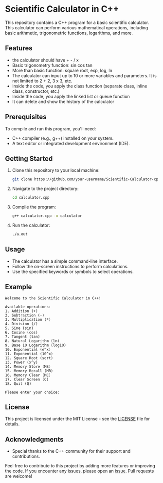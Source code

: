 # Scientific Calculator in C++

This repository contains a C++ program for a basic scientific calculator. This calculator can perform various mathematical operations, including basic arithmetic, trigonometric functions, logarithms, and more.

## Features

- the calculator should have + - / x   
- Basic trigonometry function: sin cos tan 
- More than basic function: square root, exp, log, ln 
- The calculator can input up to 10 or more variables and parameters. It is not limited to 2 + 2, 3 x 3, etc. 
- Inside the code, you apply the class function (separate class, inline class, constructor, etc.) 
- Inside the code, you apply the linked list or queue function
- It can delete and show the history of the calculator 

## Prerequisites

To compile and run this program, you'll need:

- C++ compiler (e.g., g++) installed on your system.
- A text editor or integrated development environment (IDE).

## Getting Started

1. Clone this repository to your local machine:

   ```bash
   git clone https://github.com/your-username/Scientific-Calculator-cpp-DSA.git
   ```

2. Navigate to the project directory:

   ```bash
   cd calculator.cpp
   ```

3. Compile the program:

   ```bash
   g++ calculator.cpp -o calculator
   ```

4. Run the calculator:

   ```bash
   ./a.out
   ```

## Usage

- The calculator has a simple command-line interface.
- Follow the on-screen instructions to perform calculations.
- Use the specified keywords or symbols to select operations.

## Example

```plaintext
Welcome to the Scientific Calculator in C++!

Available operations:
1. Addition (+)
2. Subtraction (-)
3. Multiplication (*)
4. Division (/)
5. Sine (sin)
6. Cosine (cos)
7. Tangent (tan)
8. Natural Logarithm (ln)
9. Base 10 Logarithm (log10)
10. Exponential (e^x)
11. Exponential (10^x)
12. Square Root (sqrt)
13. Power (x^y)
14. Memory Store (MS)
15. Memory Recall (MR)
16. Memory Clear (MC)
17. Clear Screen (C)
18. Quit (Q)

Please enter your choice:
```

## License

This project is licensed under the MIT License - see the [LICENSE](LICENSE) file for details.

## Acknowledgments

- Special thanks to the C++ community for their support and contributions.

Feel free to contribute to this project by adding more features or improving the code. If you encounter any issues, please open an [issue](https://github.com/your-username/scientific-calculator-cpp/issues). Pull requests are welcome!
